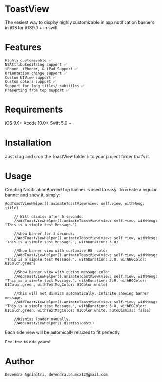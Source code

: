 # ToastView
The easiest way to display highly customizable in app notification banners in iOS for iOS9.0 + in swift


# Features
    Highly customizable ✅
    NSAttributedString support ✅
    iPhone, iPhoneX, & iPad Support ✅
    Orientation change support ✅
    Custom UIView support ✅
    Custom colors support ✅
    Support for long titles/ subtitles ✅
    Presenting from top support ✅
    
    
# Requirements
iOS 9.0+
Xcode 10.0+
Swift 5.0 +

# Installation

Just drag and drop the ToastView folder into your project folder that's it.

# Usage

Creating NotificationBanner/Top banner is used to easy. To create a regular banner and show it, simply:

    AddToastViewHelper().animateToastView(view: self.view, withMesg: title)

        // Will dismiss after 5 seconds.
        //AddToastViewHelper().animateToastView(view: self.view, withMesg: "This is a simple test Message.")
        
        //show banner for 3 seconds.
        //AddToastViewHelper().animateToastView(view: self.view, withMesg: "This is a simple test Message.", withDuration: 3.0)
        
        //Show banner view with customize BG  color
        //AddToastViewHelper().animateToastView(view: self.view, withMesg: "This is a simple test Message.", withDuration: 3.0, withBGColor: UIColor.green)
        
        //Show banner view with custom message color
        //AddToastViewHelper().animateToastView(view: self.view, withMesg: "This is a simple test Message.", withDuration: 3.0, withBGColor: UIColor.green, withTextMsgColor: UIColor.white)
        
        //this will not dismiss automatically. Infinite showing banner message.
        //AddToastViewHelper().animateToastView(view: self.view, withMesg: "This is a simple test Message.", withDuration: 3.0, withBGColor: UIColor.green, withTextMsgColor: UIColor.white, autoDismiss: false)
        
        //Dismiss loader manually.
        //AddToastViewHelper().dismissToast()

Each side view will be automically reisized to fit perfectly


Feel free to add yours!

# Author

    Devendra Agnihotri, devendra.bhumca12@gmail.com

